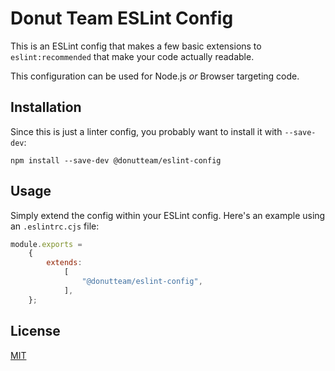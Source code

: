 # Donut Team ESLint Config
This is an ESLint config that makes a few basic extensions to `eslint:recommended` that make your code actually readable.

This configuration can be used for Node.js *or* Browser targeting code.

## Installation
Since this is just a linter config, you probably want to install it with `--save-dev`:

```
npm install --save-dev @donutteam/eslint-config
```

## Usage
Simply extend the config within your ESLint config. Here's an example using an `.eslintrc.cjs` file:

```js
module.exports =
	{
		extends:
			[
				"@donutteam/eslint-config",
			],
	};
```

## License
[MIT](https://github.com/donutteam/eslint-config/blob/main/LICENSE.md)